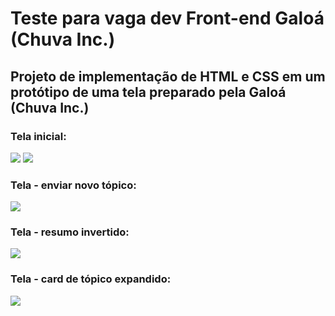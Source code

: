 # Teste para vaga dev Front-end Galoá (Chuva Inc.)

## Projeto de implementação de HTML e CSS em um protótipo de uma tela preparado pela Galoá (Chuva Inc.)

### Tela inicial:
![](/screenshots/screenshot1)
![](/screenshots/screenshot2)

### Tela - enviar novo tópico:
![](/screenshots/screenshot3)

### Tela - resumo invertido:
![](/screenshots/screenshot4)

### Tela - card de tópico expandido:
![](/screenshots/screenshot5)
